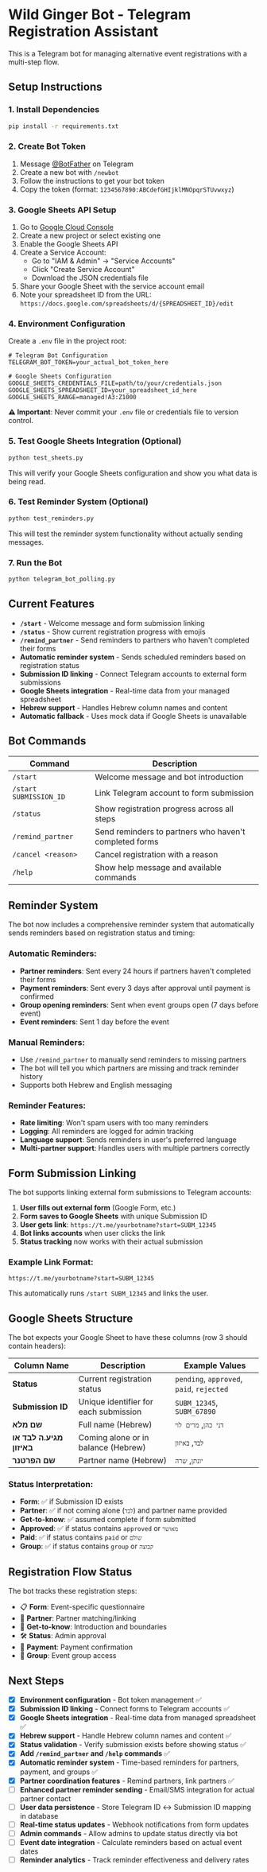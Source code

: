 # Wild Ginger Bot - Telegram Registration Assistant

This is a Telegram bot for managing alternative event registrations with a multi-step flow.

## Setup Instructions

### 1. Install Dependencies
```bash
pip install -r requirements.txt
```

### 2. Create Bot Token
1. Message [@BotFather](https://t.me/BotFather) on Telegram
2. Create a new bot with `/newbot`
3. Follow the instructions to get your bot token
4. Copy the token (format: `1234567890:ABCdefGHIjklMNOpqrSTUvwxyz`)

### 3. Google Sheets API Setup
1. Go to [Google Cloud Console](https://console.cloud.google.com/)
2. Create a new project or select existing one
3. Enable the Google Sheets API
4. Create a Service Account:
   - Go to "IAM & Admin" → "Service Accounts"
   - Click "Create Service Account"
   - Download the JSON credentials file
5. Share your Google Sheet with the service account email
6. Note your spreadsheet ID from the URL: `https://docs.google.com/spreadsheets/d/{SPREADSHEET_ID}/edit`

### 4. Environment Configuration
Create a `.env` file in the project root:

```env
# Telegram Bot Configuration
TELEGRAM_BOT_TOKEN=your_actual_bot_token_here

# Google Sheets Configuration
GOOGLE_SHEETS_CREDENTIALS_FILE=path/to/your/credentials.json
GOOGLE_SHEETS_SPREADSHEET_ID=your_spreadsheet_id_here
GOOGLE_SHEETS_RANGE=managed!A3:Z1000
```

**⚠️ Important**: Never commit your `.env` file or credentials file to version control.

### 5. Test Google Sheets Integration (Optional)
```bash
python test_sheets.py
```
This will verify your Google Sheets configuration and show you what data is being read.

### 6. Test Reminder System (Optional)
```bash
python test_reminders.py
```
This will test the reminder system functionality without actually sending messages.

### 7. Run the Bot
```bash
python telegram_bot_polling.py
```

## Current Features

- **`/start`** - Welcome message and form submission linking
- **`/status`** - Show current registration progress with emojis
- **`/remind_partner`** - Send reminders to partners who haven't completed their forms
- **Automatic reminder system** - Sends scheduled reminders based on registration status
- **Submission ID linking** - Connect Telegram accounts to external form submissions
- **Google Sheets integration** - Real-time data from your managed spreadsheet
- **Hebrew support** - Handles Hebrew column names and content
- **Automatic fallback** - Uses mock data if Google Sheets is unavailable

## Bot Commands

| Command | Description |
|---------|-------------|
| `/start` | Welcome message and bot introduction |
| `/start SUBMISSION_ID` | Link Telegram account to form submission |
| `/status` | Show registration progress across all steps |
| `/remind_partner` | Send reminders to partners who haven't completed forms |
| `/cancel <reason>` | Cancel registration with a reason |
| `/help` | Show help message and available commands |

## Reminder System

The bot now includes a comprehensive reminder system that automatically sends reminders based on registration status and timing:

### Automatic Reminders:
- **Partner reminders**: Sent every 24 hours if partners haven't completed their forms
- **Payment reminders**: Sent every 3 days after approval until payment is confirmed
- **Group opening reminders**: Sent when event groups open (7 days before event)
- **Event reminders**: Sent 1 day before the event

### Manual Reminders:
- Use `/remind_partner` to manually send reminders to missing partners
- The bot will tell you which partners are missing and track reminder history
- Supports both Hebrew and English messaging

### Reminder Features:
- **Rate limiting**: Won't spam users with too many reminders
- **Logging**: All reminders are logged for admin tracking
- **Language support**: Sends reminders in user's preferred language
- **Multi-partner support**: Handles users with multiple partners correctly

## Form Submission Linking

The bot supports linking external form submissions to Telegram accounts:

1. **User fills out external form** (Google Form, etc.)
2. **Form saves to Google Sheets** with unique Submission ID
3. **User gets link**: `https://t.me/yourbotname?start=SUBM_12345`
4. **Bot links accounts** when user clicks the link
5. **Status tracking** now works with their actual submission

### Example Link Format:
```
https://t.me/yourbotname?start=SUBM_12345
```

This automatically runs `/start SUBM_12345` and links the user.

## Google Sheets Structure

The bot expects your Google Sheet to have these columns (row 3 should contain headers):

| Column Name | Description | Example Values |
|-------------|-------------|----------------|
| **Status** | Current registration status | `pending`, `approved`, `paid`, `rejected` |
| **Submission ID** | Unique identifier for each submission | `SUBM_12345`, `SUBM_67890` |
| **שם מלא** | Full name (Hebrew) | `דני כהן`, `מרים לוי` |
| **מגיע.ה לבד או באיזון** | Coming alone or in balance (Hebrew) | `לבד`, `באיזון` |
| **שם הפרטנר** | Partner name (Hebrew) | `יונתן`, `שרה` |

### Status Interpretation:
- **Form**: ✅ if Submission ID exists
- **Partner**: ✅ if not coming alone (`לבד`) and partner name provided
- **Get-to-know**: ✅ assumed complete if form submitted
- **Approved**: ✅ if status contains `approved` or `מאושר`
- **Paid**: ✅ if status contains `paid` or `שולם`
- **Group**: ✅ if status contains `group` or `קבוצה`

## Registration Flow Status

The bot tracks these registration steps:
- 📋 **Form**: Event-specific questionnaire
- 🤝 **Partner**: Partner matching/linking
- 💬 **Get-to-know**: Introduction and boundaries
- 🛠️ **Status**: Admin approval
- 💸 **Payment**: Payment confirmation
- 👥 **Group**: Event group access

## Next Steps

- [x] **Environment configuration** - Bot token management ✅
- [x] **Submission ID linking** - Connect forms to Telegram accounts ✅
- [x] **Google Sheets integration** - Real-time data from managed spreadsheet ✅
- [x] **Hebrew support** - Handle Hebrew column names and content ✅
- [x] **Status validation** - Verify submission exists before showing status ✅
- [x] **Add `/remind_partner` and `/help` commands** ✅
- [x] **Automatic reminder system** - Time-based reminders for partners, payment, and groups ✅
- [x] **Partner coordination features** - Remind partners, link partners ✅
- [ ] **Enhanced partner reminder sending** - Email/SMS integration for actual partner contact
- [ ] **User data persistence** - Store Telegram ID ↔ Submission ID mapping in database
- [ ] **Real-time status updates** - Webhook notifications from form updates
- [ ] **Admin commands** - Allow admins to update status directly via bot
- [ ] **Event date integration** - Calculate reminders based on actual event dates
- [ ] **Reminder analytics** - Track reminder effectiveness and delivery rates 